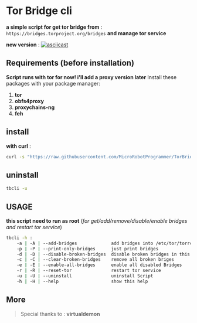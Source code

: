 # Tor Bridge cli

**a simple script for get tor bridge from** : `https://bridges.torproject.org/bridges`
**and manage tor service**

**new version** :
[![asciicast](https://asciinema.org/a/292599.svg)](https://asciinema.org/a/292599)


## Requirements (before installation)
**Script runs with tor for now! i'll add a proxy version later**
Install these packages with your package manager:
1. **tor**
2. **obfs4proxy**
3. **proxychains-ng**
4. **feh**

## install
**with curl** :
```bash
curl -s "https://raw.githubusercontent.com/MicroRobotProgrammer/TorBridge/master/tbcli-installer.sh" |bash
```

## uninstall 

```bash
tbcli -u 
```

## USAGE
**this script need to run as root** (*for get/add/remove/disable/enable bridges and restart tor service*)
```bash
tbcli -h :
    -a | -A | --add-bridges             add bridges into /etc/tor/torrc and print bridges
    -p | -P | --print-only-bridges      just print bridges
    -d | -D | --disable-broken-bridges  disable broken bridges in this network connection
    -c | -C | --clear-broken-bridges    remove all broken briges
    -e | -E | --enable-all-bridges      enable all disabled Bridges
    -r | -R | --reset-tor               restart tor service
    -u | -U | --uninstall               uninstall Script
    -h | -H | --help                    show this help
```

## More
>  Special thanks to : **virtualdemon**

